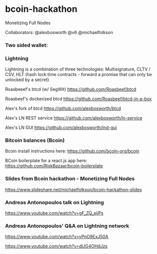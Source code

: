 # bcoin-hackathon

Monetizing Full Nodes

Collaborators: @alexbosworth @v6 @michaelfolkson

### Two sided wallet: 

### Lightning 

Lightning is a combination of three technologies: Multisignature, CLTV / CSV, HLT (hash lock time contracts - forward a promise that can only be unlocked by a secret) 

Roasbeeef's btcd (w/ SegWit) https://github.com/Roasbeef/btcd

Roasbeef's dockerized btcd https://github.com/Roasbeef/btcd-in-a-box

Alex's fork of btcd https://github.com/alexbosworth/btcd

Alex's LN REST service https://github.com/alexbosworth/ln-service

Alex's LN GUI https://github.com/alexbosworth/lnd-gui

### Bitcoin balances (Bcoin)

Bcoin install instructions here: https://github.com/bcoin-org/bcoin

BCoin boilerplate for a react.js app here: https://github.com/RiskBazaar/bcoin-boilerplate

### Slides from Bcoin hackathon - Monetizing Full Nodes

https://www.slideshare.net/michaelfolkson/bcoin-hackathon-slides

### Andreas Antonopoulos talk on Lightning

https://www.youtube.com/watch?v=gF_ZQ_eijPs

### Andreas Antonopoulos' Q&A on Lightning network

https://www.youtube.com/watch?v=vPnO9ExJ50A

https://www.youtube.com/watch?v=dlJG4OHdJzs
